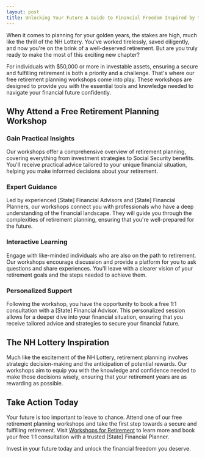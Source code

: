 ```yaml
---
layout: post
title: Unlocking Your Future A Guide to Financial Freedom Inspired by the NH Lottery
---
```



When it comes to planning for your golden years, the stakes are high, much like the thrill of the NH Lottery. You've worked tirelessly, saved diligently, and now you're on the brink of a well-deserved retirement. But are you truly ready to make the most of this exciting new chapter?

For individuals with $50,000 or more in investable assets, ensuring a secure and fulfilling retirement is both a priority and a challenge. That's where our free retirement planning workshops come into play. These workshops are designed to provide you with the essential tools and knowledge needed to navigate your financial future confidently.

## Why Attend a Free Retirement Planning Workshop

### Gain Practical Insights

Our workshops offer a comprehensive overview of retirement planning, covering everything from investment strategies to Social Security benefits. You'll receive practical advice tailored to your unique financial situation, helping you make informed decisions about your retirement.

### Expert Guidance

Led by experienced [State] Financial Advisors and [State] Financial Planners, our workshops connect you with professionals who have a deep understanding of the financial landscape. They will guide you through the complexities of retirement planning, ensuring that you're well-prepared for the future.

### Interactive Learning

Engage with like-minded individuals who are also on the path to retirement. Our workshops encourage discussion and provide a platform for you to ask questions and share experiences. You'll leave with a clearer vision of your retirement goals and the steps needed to achieve them.

### Personalized Support

Following the workshop, you have the opportunity to book a free 1:1 consultation with a [State] Financial Advisor. This personalized session allows for a deeper dive into your financial situation, ensuring that you receive tailored advice and strategies to secure your financial future.

## The NH Lottery Inspiration

Much like the excitement of the NH Lottery, retirement planning involves strategic decision-making and the anticipation of potential rewards. Our workshops aim to equip you with the knowledge and confidence needed to make those decisions wisely, ensuring that your retirement years are as rewarding as possible.

## Take Action Today

Your future is too important to leave to chance. Attend one of our free retirement planning workshops and take the first step towards a secure and fulfilling retirement. Visit [Workshops for Retirement](https://workshopsforretirement.com) to learn more and book your free 1:1 consultation with a trusted [State] Financial Planner.

Invest in your future today and unlock the financial freedom you deserve.